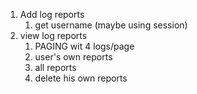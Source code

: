 1. Add log reports
   1. get username (maybe using session)
2. view log reports
   1. PAGING wit 4 logs/page
   2. user's own reports
   3. all reports
   4. delete his own reports